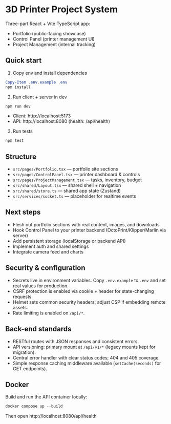 # 3D Printer Project System

Three-part React + Vite TypeScript app:
- Portfolio (public-facing showcase)
- Control Panel (printer management UI)
- Project Management (internal tracking)

## Quick start

1) Copy env and install dependencies

```powershell
Copy-Item .env.example .env
npm install
```

2) Run client + server in dev

```powershell
npm run dev
```

- Client: http://localhost:5173
- API: http://localhost:8080 (health: /api/health)

3) Run tests

```powershell
npm test
```

## Structure
- `src/pages/Portfolio.tsx` — portfolio site sections
- `src/pages/ControlPanel.tsx` — printer dashboard & controls
- `src/pages/ProjectManagement.tsx` — tasks, inventory, budget
- `src/shared/Layout.tsx` — shared shell + navigation
- `src/shared/store.ts` — shared app state (Zustand)
- `src/services/socket.ts` — placeholder for realtime events

## Next steps
- Flesh out portfolio sections with real content, images, and downloads
- Hook Control Panel to your printer backend (OctoPrint/Klipper/Marlin via server)
- Add persistent storage (localStorage or backend API)
- Implement auth and shared settings
- Integrate camera feed and charts

## Security & configuration
- Secrets live in environment variables. Copy `.env.example` to `.env` and set real values for production.
- CSRF protection is enabled via cookie + header for state-changing requests.
- Helmet sets common security headers; adjust CSP if embedding remote assets.
- Rate limiting is enabled on `/api/*`.
## Back-end standards
- RESTful routes with JSON responses and consistent errors.
- API versioning: primary mount at `/api/v1/*` (legacy mounts kept for migration).
- Central error handler with clear status codes; 404 and 405 coverage.
- Simple response caching middleware available (`setCache(seconds)` for GET endpoints).

## Docker

Build and run the API container locally:

```powershell
docker compose up --build
```

Then open http://localhost:8080/api/health
